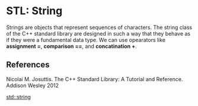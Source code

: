 # STL: String

Strings are objects that represent sequences of characters.
The string class of the C++ standard library are designed in such a way
that they behave as if they were a fundamental data type. We can use 
opearators like **assignment =**, **comparison ==**, and **concatination +**.


## References
Nicolai M. Josuttis. The C++ Standard Library: A Tutorial and Reference. Addison Wesley 2012

[std::string](http://www.cplusplus.com/reference/string/string/)

